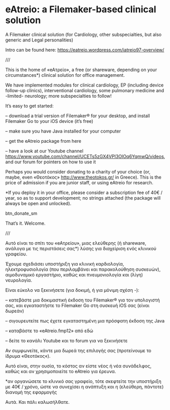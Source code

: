 # eAtreio: a Filemaker-based clinical solution
A Filemaker clinical solution (for Cardiology, other subspecialties, but also generic and Legal personalities)


Intro can be found here:
https://eatreio.wordpress.com/iatreio97-overview/



///


This is the home of «eAτρείο», a free (or shareware, depending on your circumstances*) clinical solution for office management.

We have implemented modules for clinical cardiology, EP (including device follow-up clinics), interventional cardiology, some pulmonary medicine and -limited- neurology; more subspecialties to follow!

It’s easy to get started:

– download a trial version of Filemaker® for your desktop, and install Filemaker Go to your iOS device (it’s free)

– make sure you have Java installed for your computer

– get the eAtreio package from here

– have a look at our Youtube channel https://www.youtube.com/channel/UCETs5zGX4VPl3OlOq6YqmwQ/videos, and our forum for pointers on how to use it

Perhaps you would consider donating to a charity of your choice (or, maybe, even «Θεοτόκος» http://www.theotokos.gr/ in Greece). This is the price of admission if you are junior staff, or using eAtreio for research.

*If you deploy it in your office, please consider a subscription fee of 40€ / year, so as to support development; no strings attached (the package will always be open and unlocked).

btn_donate_sm

That’s it. Welcome.


///

Αυτό είναι το σπίτι του «eAτρείου», μιας ελεύθερης (ή shareware, ανάλογα με τις περιστάσεις σας*) λύσης για διαχείριση ενός κλινικού γραφείου.

Έχουμε σχεδιάσει υποστήριξη για κλινική καρδιολογία, ηλεκτροφυσιολογία (που περιλαμβάνει και παρακολούθηση συσκευών), αιμοδυναμικό εργαστήριο, καθώς και πνευμονιολογία και (λίγη) νευρολογία.

Είναι εύκολο να ξεκινήσετε (για δοκιμή, ή για μόνιμη σχέση -):

– κατεβάστε μια δοκιμαστική έκδοση του Filemaker® για τον υπολογιστή σας, και εγκαταστήστε το Filemaker Go στη συσκευή iOS σας (είναι δωρεάν)

– σιγουρευτείτε πως έχετε εγκαταστημένη μια πρόσφατη έκδοση της Java

– καταβάστε το «eAtreio.fmp12» από εδώ

– δείτε το κανάλι Youtube και το forum για να ξεκινήσετε

Αν συμφωνείτε, κάντε μια δωρεά της επιλογής σας (προτείνουμε το ίδρυμα «Θεοτόκος«).

Αυτό είναι, στην ουσία, το κόστος αν είστε νέος ή νέα συνάδελφος, καθώς και αν χρησιμοποιείτε το eAtreio για έρευνα.

*αν οργανώσετε το κλινικό σας γραφείο, τότε σκεφτείτε την υποστήριξη με 40€ / χρόνο, ώστε να συνεχίσει η ανάπτυξη και η (ελεύθερη, πάντοτε) διανομή της εφαρμογής

Αυτά. Και πάλι καλωσήλθατε.
